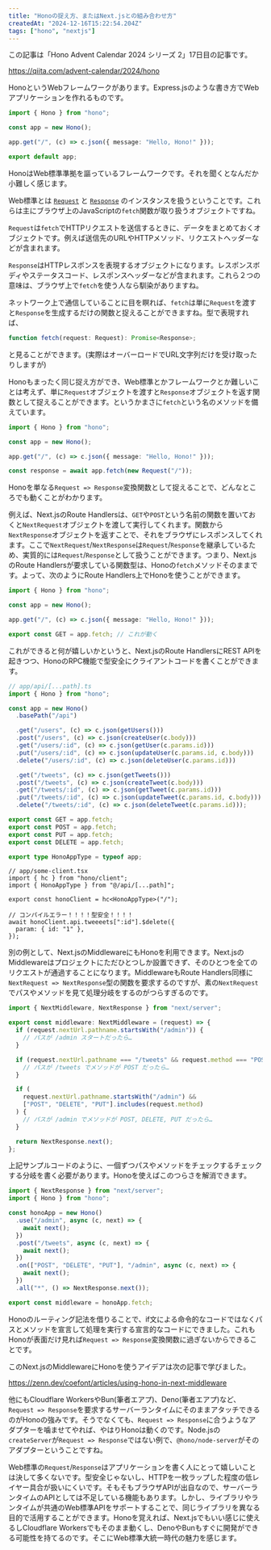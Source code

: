 ```yaml
---
title: "Honoの捉え方、またはNext.jsとの組み合わせ方"
createdAt: "2024-12-16T15:22:54.204Z"
tags: ["hono", "nextjs"]
---
```


この記事は「Hono Advent Calendar 2024 シリーズ 2」17日目の記事です。

https://qiita.com/advent-calendar/2024/hono

HonoというWebフレームワークがあります。Express.jsのような書き方でWebアプリケーションを作れるものです。

```ts
import { Hono } from "hono";

const app = new Hono();

app.get("/", (c) => c.json({ message: "Hello, Hono!" }));

export default app;
```

HonoはWeb標準準拠を謳っているフレームワークです。それを聞くとなんだか小難しく感じます。

Web標準とは [`Request`](https://developer.mozilla.org/ja/docs/Web/API/Request) と [`Response`](https://developer.mozilla.org/ja/docs/Web/API/Response) のインスタンスを扱うということです。これらは主にブラウザ上のJavaScriptの`fetch`関数が取り扱うオブジェクトですね。

`Request`は`fetch`でHTTPリクエストを送信するときに、データをまとめておくオブジェクトです。例えば送信先のURLやHTTPメソッド、リクエストヘッダーなどが含まれます。

`Response`はHTTPレスポンスを表現するオブジェクトになります。レスポンスボディやステータスコード、レスポンスヘッダーなどが含まれます。これら２つの意味は、ブラウザ上で`fetch`を使う人なら馴染がありますね。

ネットワーク上で通信していることに目を瞑れば、`fetch`は単に`Request`を渡すと`Response`を生成するだけの関数と捉えることができますね。型で表現すれば、

```ts
function fetch(request: Request): Promise<Response>;
```

と見ることができます。(実際はオーバーロードでURL文字列だけを受け取ったりしますが)

Honoもまったく同じ捉え方ができ、Web標準とかフレームワークとか難しいことは考えず、単に`Request`オブジェクトを渡すと`Response`オブジェクトを返す関数として捉えることができます。というかまさに`fetch`という名のメソッドを備えています。

```ts
import { Hono } from "hono";

const app = new Hono();

app.get("/", (c) => c.json({ message: "Hello, Hono!" }));

const response = await app.fetch(new Request("/"));
```

Honoを単なる`Request => Response`変換関数として捉えることで、どんなところでも動くことがわかります。

例えば、Next.jsのRoute Handlersは、`GET`や`POST`という名前の関数を置いておくと`NextRequest`オブジェクトを渡して実行してくれます。関数から`NextResponse`オブジェクトを返すことで、それをブラウザにレスポンスしてくれます。ここで`NextRequest`/`NextResponse`は`Request`/`Response`を継承しているため、実質的には`Request`/`Response`として扱うことができます。つまり、Next.jsのRoute Handlersが要求している関数型は、Honoの`fetch`メソッドそのままです。よって、次のようにRoute Handlers上でHonoを使うことができます。

```ts
import { Hono } from "hono";

const app = new Hono();

app.get("/", (c) => c.json({ message: "Hello, Hono!" }));

export const GET = app.fetch; // これが動く
```

これができると何が嬉しいかというと、Next.jsのRoute HandlersにREST APIを起きつつ、HonoのRPC機能で型安全にクライアントコードを書くことができます。

```ts
// app/api/[...path].ts
import { Hono } from "hono";

const app = new Hono()
  .basePath("/api")

  .get("/users", (c) => c.json(getUsers()))
  .post("/users", (c) => c.json(createUser(c.body)))
  .get("/users/:id", (c) => c.json(getUser(c.params.id)))
  .put("/users/:id", (c) => c.json(updateUser(c.params.id, c.body)))
  .delete("/users/:id", (c) => c.json(deleteUser(c.params.id)))

  .get("/tweets", (c) => c.json(getTweets()))
  .post("/tweets", (c) => c.json(createTweet(c.body)))
  .get("/tweets/:id", (c) => c.json(getTweet(c.params.id)))
  .put("/tweets/:id", (c) => c.json(updateTweet(c.params.id, c.body)))
  .delete("/tweets/:id", (c) => c.json(deleteTweet(c.params.id)));

export const GET = app.fetch;
export const POST = app.fetch;
export const PUT = app.fetch;
export const DELETE = app.fetch;

export type HonoAppType = typeof app;
```

```tsx
// app/some-client.tsx
import { hc } from "hono/client";
import { HonoAppType } from "@/api/[...path]";

export const honoClient = hc<HonoAppType>("/");

// コンパイルエラー！！！！型安全！！！！
await honoClient.api.tweeeets[":id"].$delete({
  param: { id: "1" },
});
```

別の例として、Next.jsのMiddlewareにもHonoを利用できます。Next.jsのMiddlewareはプロジェクトにただひとつしか設置できず、そのひとつを全てのリクエストが通過することになります。MiddlewareもRoute Handlers同様に`NextRequest => NextResponse`型の関数を要求するのですが、素の`NextRequest`でパスやメソッドを見て処理分岐をするのがつらすぎるのです。

```ts
import { NextMiddleware, NextResponse } from "next/server";

export const middleware: NextMiddleware = (request) => {
  if (request.nextUrl.pathname.startsWith("/admin")) {
    // パスが /admin スタートだったら…
  }

  if (request.nextUrl.pathname === "/tweets" && request.method === "POST") {
    // パスが /tweets でメソッドが POST だったら…
  }

  if (
    request.nextUrl.pathname.startsWith("/admin") &&
    ["POST", "DELETE", "PUT"].includes(request.method)
  ) {
    // パスが /admin でメソッドが POST, DELETE, PUT だったら…
  }

  return NextResponse.next();
};
```

上記サンプルコードのように、一個ずつパスやメソッドをチェックするチェックする分岐を書く必要があります。Honoを使えばこのつらさを解消できます。

```ts
import { NextResponse } from "next/server";
import { Hono } from "hono";

const honoApp = new Hono()
  .use("/admin", async (c, next) => {
    await next();
  })
  .post("/tweets", async (c, next) => {
    await next();
  })
  .on(["POST", "DELETE", "PUT"], "/admin", async (c, next) => {
    await next();
  })
  .all("*", () => NextResponse.next());

export const middleware = honoApp.fetch;
```

Honoのルーティング記法を借りることで、if文による命令的なコードではなくパスとメソッドを宣言して処理を実行する宣言的なコードにできました。これもHonoが表面だけ見れば`Request => Response`変換関数に過ぎないからできることです。

このNext.jsのMiddlewareにHonoを使うアイデアは次の記事で学びました。

https://zenn.dev/coefont/articles/using-hono-in-next-middleware

他にもCloudflare WorkersやBun(筆者エアプ)、Deno(筆者エアプ)など、`Request => Response`を要求するサーバーランタイムにそのままアタッチできるのがHonoの強みです。そうでなくても、`Request => Response`に合うようなアダプターを噛ませてやれば、やはりHonoは動くのです。Node.jsの`createServer`が`Request => Response`ではない例で、`@hono/node-server`がそのアダプターということですね。

Web標準の`Request`/`Response`はアプリケーションを書く人にとって嬉しいことは決して多くないです。型安全じゃないし、HTTPを一枚ラップした程度の低レイヤー具合が扱いにくいです。そもそもブラウザAPIが出自なので、サーバーランタイムのAPIとしては不足している機能もあります。しかし、ライブラリやランタイムが共通のWeb標準APIをサポートすることで、同じライブラリを異なる目的で活用することができます。Honoを覚えれば、Next.jsでもいい感じに使えるしCloudflare Workersでもそのまま動くし、DenoやBunもすぐに開発ができる可能性を持てるのです。そこにWeb標準大統一時代の魅力を感じます。
